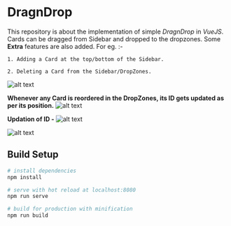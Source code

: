 # DragnDrop
This repository is about the implementation of simple *DragnDrop* in _VueJS_. Cards can be dragged from Sidebar and dropped to the dropzones.
Some **Extra** features are also added. For eg. :-
```
1. Adding a Card at the top/bottom of the Sidebar.

2. Deleting a Card from the Sidebar/DropZones.

```

![alt text](https://github.com/suprabhat25/Dragndrop/blob/main/src/Images/Vue7.PNG "Image 1")

**Whenever any Card is reordered in the DropZones, its ID gets updated as per its position.**
![alt text](https://github.com/suprabhat25/Dragndrop/blob/main/src/Images/Vue3.PNG "Image 2")

**Updation of ID -** 
![alt text](https://github.com/suprabhat25/Dragndrop/blob/main/src/Images/Vue2.PNG "Image 3")


![alt text](https://github.com/suprabhat25/Dragndrop/blob/main/src/Images/Vue10.PNG "Image 3")

## Build Setup

``` bash
# install dependencies
npm install

# serve with hot reload at localhost:8080
npm run serve

# build for production with minification
npm run build
```

